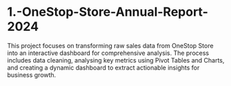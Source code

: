 # 1.-OneStop-Store-Annual-Report-2024
This project focuses on transforming raw sales data from OneStop Store into an interactive dashboard for comprehensive analysis. The process includes data cleaning, analysing key metrics using Pivot Tables and Charts, and creating a dynamic dashboard to extract actionable insights for business growth.
